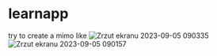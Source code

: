 # learnapp
try to create a mimo like
![Zrzut ekranu 2023-09-05 090335](https://github.com/yoman38/learnapp/assets/124726056/801937b3-4f3e-424f-8f9c-1284651f476b)
![Zrzut ekranu 2023-09-05 090157](https://github.com/yoman38/learnapp/assets/124726056/e00819f7-15e5-4896-9af0-5e6f841a87f9)
